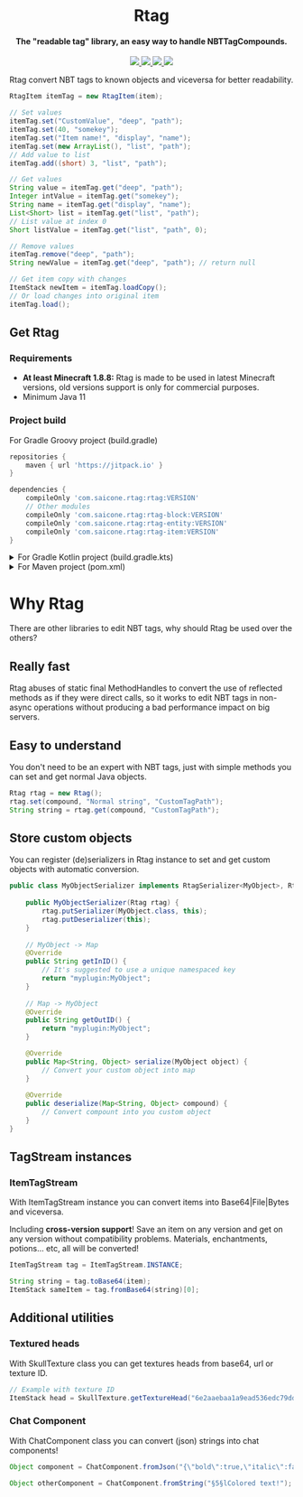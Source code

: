 <h1 align="center">Rtag</h1>

<h4 align="center">The "readable tag" library, an easy way to handle NBTTagCompounds.</h4>

<p align="center">
    <a href="https://www.codefactor.io/repository/github/saicone/rtag">
        <img src="https://www.codefactor.io/repository/github/saicone/rtag/badge?style=flat-square"/>
    </a>
    <a href="https://github.com/saicone/rtag">
        <img src="https://img.shields.io/github/languages/code-size/saicone/rtag?style=flat-square"/>
    </a>
    <a href="https://github.com/saicone/rtag">
        <img src="https://img.shields.io/tokei/lines/github/saicone/rtag?style=flat-square"/>
    </a>
    <a href="https://jitpack.io/#com.saicone/rtag">
        <img src="https://jitpack.io/v/com.saicone/rtag.svg?style=flat-square"/>
    </a>
</p>

Rtag convert NBT tags to known objects and viceversa for better readability.

```java
RtagItem itemTag = new RtagItem(item);

// Set values
itemTag.set("CustomValue", "deep", "path");
itemTag.set(40, "somekey");
itemTag.set("Item name!", "display", "name");
itemTag.set(new ArrayList(), "list", "path");
// Add value to list
itemTag.add((short) 3, "list", "path");

// Get values
String value = itemTag.get("deep", "path");
Integer intValue = itemTag.get("somekey");
String name = itemTag.get("display", "name");
List<Short> list = itemTag.get("list", "path");
// List value at index 0
Short listValue = itemTag.get("list", "path", 0);

// Remove values
itemTag.remove("deep", "path");
String newValue = itemTag.get("deep", "path"); // return null

// Get item copy with changes
ItemStack newItem = itemTag.loadCopy();
// Or load changes into original item
itemTag.load();
```

## Get Rtag

### Requirements
*  **At least Minecraft 1.8.8:** Rtag is made to be used in latest Minecraft versions, old versions support is only for commercial purposes.
*  Minimum Java 11

### Project build
For Gradle Groovy project (build.gradle)
```groovy
repositories {
    maven { url 'https://jitpack.io' }
}

dependencies {
    compileOnly 'com.saicone.rtag:rtag:VERSION'
    // Other modules
    compileOnly 'com.saicone.rtag:rtag-block:VERSION'
    compileOnly 'com.saicone.rtag:rtag-entity:VERSION'
    compileOnly 'com.saicone.rtag:rtag-item:VERSION'
}
```

<details>
  <summary>For Gradle Kotlin project (build.gradle.kts)</summary>
  
  ```kotlin
  repositories {
      maven("https://jitpack.io")
  }

  dependencies {
      compileOnly("com.saicone.rtag:rtag:VERSION")
      // Other modules
      compileOnly("com.saicone.rtag:rtag-block:VERSION")
      compileOnly("com.saicone.rtag:rtag-entity:VERSION")
      compileOnly("com.saicone.rtag:rtag-item:VERSION")
  }
  ```
</details>

<details>
  <summary>For Maven project (pom.xml)</summary>
  
  ```xml
  <repositories>
      <repository>
          <id>CodeMC</id>
          <url>https://repo.codemc.org/repository/maven-public/</url>
      </repository>
  </repositories>
    
  <dependencies>
      <dependency>
          <groupId>com.saicone.rtag</groupId>
          <artifactId>rtag</artifactId>
          <version>VERSION</version>
          <scope>provided</scope>
      </dependency>
      <!-- Other modules -->
      <dependency>
          <groupId>com.saicone.rtag</groupId>
          <artifactId>rtag-block</artifactId>
          <version>VERSION</version>
          <scope>provided</scope>
      </dependency>
      <dependency>
          <groupId>com.saicone.rtag</groupId>
          <artifactId>rtag-entity</artifactId>
          <version>VERSION</version>
          <scope>provided</scope>
      </dependency>
      <dependency>
          <groupId>com.saicone.rtag</groupId>
          <artifactId>rtag-item</artifactId>
          <version>VERSION</version>
          <scope>provided</scope>
      </dependency>
  </dependencies>
  ```
</details>


# Why Rtag
There are other libraries to edit NBT tags, why should Rtag be used over the others?

## Really fast
Rtag abuses of static final MethodHandles to convert the use of reflected methods as if they were direct calls, so it works to edit NBT tags in non-async operations without producing a bad performance impact on big servers.

## Easy to understand
You don't need to be an expert with NBT tags, just with simple methods you can set and get normal Java objects.
```java
Rtag rtag = new Rtag();
rtag.set(compound, "Normal string", "CustomTagPath");
String string = rtag.get(compound, "CustomTagPath");
```

## Store custom objects
You can register (de)serializers in Rtag instance to set and get custom objects with automatic conversion.
```java
public class MyObjectSerializer implements RtagSerializer<MyObject>, RtagDeserializer<MyObject> {
    
    public MyObjectSerializer(Rtag rtag) {
        rtag.putSerializer(MyObject.class, this);
        rtag.putDeserializer(this);
    }
    
    // MyObject -> Map
    @Override
    public String getInID() {
        // It's suggested to use a unique namespaced key
        return "myplugin:MyObject";
    }
    
    // Map -> MyObject
    @Override
    public String getOutID() {
        return "myplugin:MyObject";
    }

    @Override
    public Map<String, Object> serialize(MyObject object) {
        // Convert your custom object into map
    }
    
    @Override
    public deserialize(Map<String, Object> compound) {
        // Convert compount into you custom object
    }
}
```

## TagStream instances

### ItemTagStream
With ItemTagStream instance you can convert items into Base64|File|Bytes and viceversa.

Including **cross-version support**! Save an item on any version and get on any version without compatibility problems. Materials, enchantments, potions... etc, all will be converted!
```java
ItemTagStream tag = ItemTagStream.INSTANCE;

String string = tag.toBase64(item);
ItemStack sameItem = tag.fromBase64(string)[0];
```

## Additional utilities

### Textured heads
With SkullTexture class you can get textures heads from base64, url or texture ID.
```java
// Example with texture ID
ItemStack head = SkullTexture.getTextureHead("6e2aaebaa1a9ead536edc79ddfade46cf50b4c40c83c102fb63d84d53c76d68f");
```

### Chat Component
With ChatComponent class you can convert (json) strings into chat components!
```java
Object component = ChatComponent.fromJson("{\"bold\":true,\"italic\":false,\"underlined\":false,\"strikethrough\":false,\"obfuscated\":false,\"color\":\"dark_purple\",\"text\":\"Colored text!\"}");

Object otherComponent = ChatComponent.fromString("§5§lColored text!");
```
